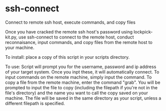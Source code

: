 # ssh-connect
Connect to remote ssh host, execute commands, and copy files

Once you have cracked the remote ssh host's password using lockpick-kit.py, use ssh-connect to connect to the remote host,
conduct reconnaisance, input commands, and copy files from the remote host to your machine.

To install: place a copy of this script in your scripts directory.

To use: Script will prompt you for the username, password and ip address of your target system. Once you inpt these, it will
automatically connect. To input commands on the remote machine, simply input the command. To copy a file from the remote 
machine, enter the command "grab". You will be prompted to input the file to copy (including the filepath if you're not in 
the file's directory) and the name you want to call the copy saved on your machine. The file will be saved in the same 
directory as your script, unless a different filepath is specified.
